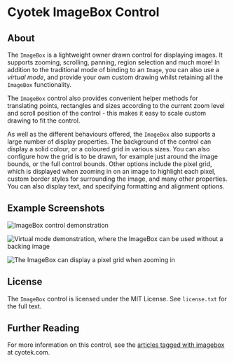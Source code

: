 # Cyotek ImageBox Control

## About
The `ImageBox` is a lightweight owner drawn control for displaying images. It supports zooming, scrolling, panning, region selection and much more! In addition to the traditional mode of binding to an `Image`, you can also use a *virtual mode*, and provide your own custom drawing whilst retaining all the `ImageBox` functionality. 

The `ImageBox` control also provides convenient helper methods for translating points, rectangles and sizes according to the current zoom level and scroll position of the control - this makes it easy to scale custom drawing to fit the control.

As well as the different behaviours offered, the `ImageBox` also supports a large number of display properties. The background of the control can display a solid colour, or a coloured grid in various sizes. You can also configure how the grid is to be drawn, for example just around the image bounds, or the full control bounds. Other options include the pixel grid, which is displayed when zooming in on an image to highlight each pixel, custom border styles for surrounding the image, and many other properties. You can also display text, and specifying formatting and alignment options.

## Example Screenshots

![ImageBox control demonstration](http://static.cyotek.com/files/articleimages/imgbox-5a.png)

![Virtual mode demonstration, where the ImageBox can be used without a backing image](http://static.cyotek.com/files/articleimages/imgbox-6a.png)

![The ImageBox can display a pixel grid when zooming in](http://static.cyotek.com/files/articleimages/imgbox-6b.png)

## License

The `ImageBox` control is licensed under the MIT License. See `license.txt` for the full text. 

## Further Reading

For more information on this control, see the [articles tagged with imagebox](http://cyotek.com/blog/tag/imagebox) at cyotek.com.
